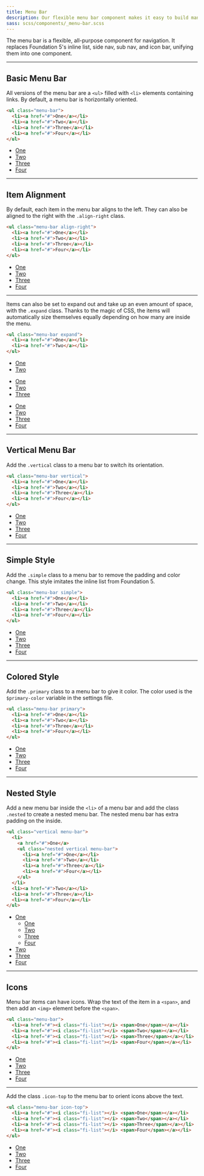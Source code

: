 ```yaml
---
title: Menu Bar
description: Our flexible menu bar component makes it easy to build many common navigation patterns, all with the same markup.
sass: scss/components/_menu-bar.scss
---
```


The menu bar is a flexible, all-purpose component for navigation. It replaces Foundation 5's inline list, side nav, sub nav, and icon bar, unifying them into one component.

---

## Basic Menu Bar

All versions of the menu bar are a `<ul>` filled with `<li>` elements containing links. By default, a menu bar is horizontally oriented.

```html
<ul class="menu-bar">
  <li><a href="#">One</a></li>
  <li><a href="#">Two</a></li>
  <li><a href="#">Three</a></li>
  <li><a href="#">Four</a></li>
</ul>
```

<ul class="menu-bar">
  <li><a href="#">One</a></li>
  <li><a href="#">Two</a></li>
  <li><a href="#">Three</a></li>
  <li><a href="#">Four</a></li>
</ul>

---

## Item Alignment

By default, each item in the menu bar aligns to the left. They can also be aligned to the right with the `.align-right` class.

```html
<ul class="menu-bar align-right">
  <li><a href="#">One</a></li>
  <li><a href="#">Two</a></li>
  <li><a href="#">Three</a></li>
  <li><a href="#">Four</a></li>
</ul>
```

<ul class="menu-bar align-right">
  <li><a href="#">One</a></li>
  <li><a href="#">Two</a></li>
  <li><a href="#">Three</a></li>
  <li><a href="#">Four</a></li>
</ul>

---

Items can also be set to expand out and take up an even amount of space, with the `.expand` class. Thanks to the magic of CSS, the items will automatically size themselves equally depending on how many are inside the menu.

```html
<ul class="menu-bar expand">
  <li><a href="#">One</a></li>
  <li><a href="#">Two</a></li>
</ul>
```

<ul class="menu-bar expand">
  <li><a href="#">One</a></li>
  <li><a href="#">Two</a></li>
</ul>

<ul class="menu-bar expand">
  <li><a href="#">One</a></li>
  <li><a href="#">Two</a></li>
  <li><a href="#">Three</a></li>
</ul>

<ul class="menu-bar expand">
  <li><a href="#">One</a></li>
  <li><a href="#">Two</a></li>
  <li><a href="#">Three</a></li>
  <li><a href="#">Four</a></li>
</ul>

---

## Vertical Menu Bar

Add the `.vertical` class to a menu bar to switch its orientation.

```html
<ul class="menu-bar vertical">
  <li><a href="#">One</a></li>
  <li><a href="#">Two</a></li>
  <li><a href="#">Three</a></li>
  <li><a href="#">Four</a></li>
</ul>
```

<ul class="menu-bar vertical">
  <li><a href="#">One</a></li>
  <li><a href="#">Two</a></li>
  <li><a href="#">Three</a></li>
  <li><a href="#">Four</a></li>
</ul>

---

## Simple Style

Add the `.simple` class to a menu bar to remove the padding and color change. This style imitates the inline list from Foundation 5.

```html
<ul class="menu-bar simple">
  <li><a href="#">One</a></li>
  <li><a href="#">Two</a></li>
  <li><a href="#">Three</a></li>
  <li><a href="#">Four</a></li>
</ul>
```

<ul class="menu-bar simple">
  <li><a href="#">One</a></li>
  <li><a href="#">Two</a></li>
  <li><a href="#">Three</a></li>
  <li><a href="#">Four</a></li>
</ul>

---

## Colored Style

Add the `.primary` class to a menu bar to give it color. The color used is the `$primary-color` variable in the settings file.

```html
<ul class="menu-bar primary">
  <li><a href="#">One</a></li>
  <li><a href="#">Two</a></li>
  <li><a href="#">Three</a></li>
  <li><a href="#">Four</a></li>
</ul>
```

<ul class="menu-bar primary">
  <li><a href="#">One</a></li>
  <li><a href="#">Two</a></li>
  <li><a href="#">Three</a></li>
  <li><a href="#">Four</a></li>
</ul>

---

## Nested Style

Add a new menu bar inside the `<li>` of a menu bar and add the class `.nested` to create a nested menu bar. The nested menu bar has extra padding on the inside.

```html
<ul class="vertical menu-bar">
  <li>
    <a href="#">One</a>
    <ul class="nested vertical menu-bar">
      <li><a href="#">One</a></li>
      <li><a href="#">Two</a></li>
      <li><a href="#">Three</a></li>
      <li><a href="#">Four</a></li>
    </ul>
  </li>
  <li><a href="#">Two</a></li>
  <li><a href="#">Three</a></li>
  <li><a href="#">Four</a></li>
</ul>
```

<ul class="vertical menu-bar">
  <li>
    <a href="#">One</a>
    <ul class="nested vertical menu-bar">
      <li><a href="#">One</a></li>
      <li><a href="#">Two</a></li>
      <li><a href="#">Three</a></li>
      <li><a href="#">Four</a></li>
    </ul>
  </li>
  <li><a href="#">Two</a></li>
  <li><a href="#">Three</a></li>
  <li><a href="#">Four</a></li>
</ul>

---

## Icons

Menu bar items can have icons. Wrap the text of the item in a `<span>`, and then add an `<img>` element before the `<span>`.

```html
<ul class="menu-bar">
  <li><a href="#"><i class="fi-list"></i> <span>One</span></a></li>
  <li><a href="#"><i class="fi-list"></i> <span>Two</span></a></li>
  <li><a href="#"><i class="fi-list"></i> <span>Three</span></a></li>
  <li><a href="#"><i class="fi-list"></i> <span>Four</span></a></li>
</ul>
```

<ul class="menu-bar">
  <li><a href="#"><i class="fi-list"></i> <span>One</span></a></li>
  <li><a href="#"><i class="fi-list"></i> <span>Two</span></a></li>
  <li><a href="#"><i class="fi-list"></i> <span>Three</span></a></li>
  <li><a href="#"><i class="fi-list"></i> <span>Four</span></a></li>
</ul>

---

Add the class `.icon-top` to the menu bar to orient icons above the text.

```html
<ul class="menu-bar icon-top">
  <li><a href="#"><i class="fi-list"></i> <span>One</span></a></li>
  <li><a href="#"><i class="fi-list"></i> <span>Two</span></a></li>
  <li><a href="#"><i class="fi-list"></i> <span>Three</span></a></li>
  <li><a href="#"><i class="fi-list"></i> <span>Four</span></a></li>
</ul>
```

<ul class="menu-bar icon-top">
  <li><a href="#"><i class="fi-list"></i> <span>One</span></a></li>
  <li><a href="#"><i class="fi-list"></i> <span>Two</span></a></li>
  <li><a href="#"><i class="fi-list"></i> <span>Three</span></a></li>
  <li><a href="#"><i class="fi-list"></i> <span>Four</span></a></li>
</ul>